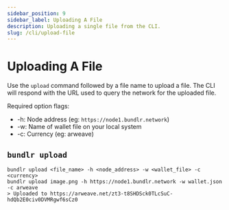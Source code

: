 ```yaml
---
sidebar_position: 9
sidebar_label: Uploading A File
description: Uploading a single file from the CLI.
slug: /cli/upload-file
---
```


# Uploading A File

Use the `upload` command followed by a file name to upload a file. The CLI will respond with the URL used to query the network for the uploaded file.

Required option flags:

-   -h: Node address (eg: `https://node1.bundlr.network`)
-   -w: Name of wallet file on your local system
-   -c: Currency (eg: arweave)

## `bundlr upload`

```console
bundlr upload <file_name> -h <node_address> -w <wallet_file> -c <currency>
bundlr upload image.png -h https://node1.bundlr.network -w wallet.json -c arweave
> Uploaded to https://arweave.net/zt3-t8SHDSck0TLcSuC-hdQb2E0civ0DVMRgwf6sCz0
```
